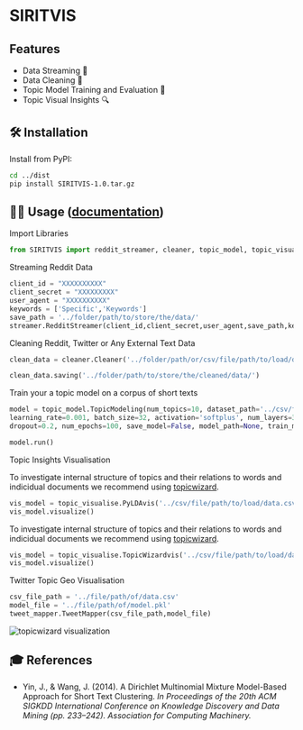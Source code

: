 

# SIRITVIS


## Features

- Data Streaming 💾
- Data Cleaning 🧹
- Topic Model Training and Evaluation :dart:
- Topic Visual Insights 🔍

## 🛠 Installation

Install from PyPI:

```bash
cd ../dist
pip install SIRITVIS-1.0.tar.gz
```

## 👩‍💻 Usage ([documentation](https://centre-for-humanities-computing.github.io/tweetopic/))

Import Libraries

```python
from SIRITVIS import reddit_streamer, cleaner, topic_model, topic_visualise, tweet_mapper
```

Streaming Reddit Data

```python
client_id = "XXXXXXXXXX"
client_secret = "XXXXXXXXX"
user_agent = "XXXXXXXXXX"
keywords = ['Specific','Keywords']
save_path = '../folder/path/to/store/the/data/'
streamer.RedditStreamer(client_id,client_secret,user_agent,save_path,keywords)
```

Cleaning Reddit, Twitter or Any External Text Data

```python
clean_data = cleaner.Cleaner('../folder/path/or/csv/file/path/to/load/data/',data_save_name='twitter',data='twitter')

clean_data.saving('../folder/path/to/store/the/cleaned/data/')
```

Train your a topic model on a corpus of short texts

```python
model = topic_model.TopicModeling(num_topics=10, dataset_path='../csv/file/path/to/load/data.csv',
learning_rate=0.001, batch_size=32, activation='softplus', num_layers=3, num_neurons=100,
dropout=0.2, num_epochs=100, save_model=False, model_path=None, train_model='NeuralLDA')

model.run()
```

Topic Insights Visualisation 

To investigate internal structure of topics and their relations to words and indicidual documents we recommend using [topicwizard](https://github.com/x-tabdeveloping/topic-wizard).

```python
vis_model = topic_visualise.PyLDAvis('../csv/file/path/to/load/data.csv',text_column='text')
vis_model.visualize()
```
To investigate internal structure of topics and their relations to words and indicidual documents we recommend using [topicwizard](https://github.com/x-tabdeveloping/topic-wizard).

```python
vis_model = topic_visualise.TopicWizardvis('../csv/file/path/to/load/data.csv',num_topics=20)
vis_model.visualize()
```

Twitter Topic Geo Visualisation 

```python
csv_file_path = '../file/path/of/data.csv'
model_file = '../file/path/of/model.pkl'
tweet_mapper.TweetMapper(csv_file_path,model_file)
```


![topicwizard visualization](docs/_static/topicwizard.png)

## 🎓 References

- Yin, J., & Wang, J. (2014). A Dirichlet Multinomial Mixture Model-Based Approach for Short Text Clustering. _In Proceedings of the 20th ACM SIGKDD International Conference on Knowledge Discovery and Data Mining (pp. 233–242). Association for Computing Machinery._
